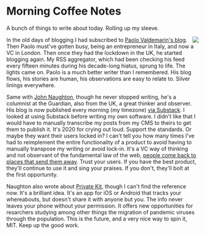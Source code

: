 # Morning Coffee Notes
A bunch of things to write about today. Rolling up my sleeve.

<img src="http://scripting.com/images/2020/04/04/hamster.png" border="0" align="right">In the old days of blogging I had subscribed to <a href="https://val.demar.in/">Paolo Valdemarin's blog</a>. Then Paolo must've gotten busy, being an entrepreneur in Italy, and now a VC in London. Then once they had the lockdown in the UK, he started blogging again. My RSS aggregator, which had been checking his feed every fifteen minutes during his decade-long hiatus, sprung to life. The lights came on. Paolo is a much better writer than I remembered. His blog flows, his stories are human, his observations are easy to relate to. Silver linings everywhere. 

Same with <a href="https://www.theguardian.com/profile/johnnaughton">John Naughton</a>, though he never stopped writing, he's a columnist at the Guardian, also from the UK, a great thinker and observer. His blog is now published every morning (my timezone) <a href="https://johnnaughton.substack.com/">via Substack</a>. I looked at using Substack before writing my own software. I didn't like that I would have to manually transcribe my posts from my CMS to theirs to get them to publish it. It's 2020 for crying out loud. Support the standards. Or maybe they want their users locked in? I can't tell you how many times I've had to reimplement the entire functionality of a product to avoid having to manually transpose my writing or avoid lock-in. It's a VC way of thinking and not observant of the fundamental law of the web, <a href="http://scripting.com/2005/12/12.html#howToMakeMoneyOnTheInternetVersion3">people come back to places that send them away</a>. Trust your users. If you have the best product, they'll continue to use it and sing your praises. If you don't, they'll bolt at the first opportunity.

Naughton also wrote about <a href="https://privatekit.mit.edu/">Private Kit</a>, though I can't find the reference now. It's a brilliant idea. It's an app for iOS or Android that tracks your whereabouts, but doesn't share it with anyone but you. The info never leaves your phone without your permission. It offers new opportunities for resarchers studying among other things the migration of pandemic viruses through the population. This is the future, and a very nice way to spin it, MIT. Keep up the good work. 

